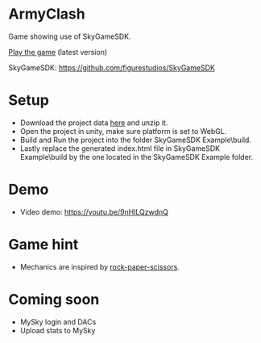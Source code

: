 # ArmyClash
Game showing use of SkyGameSDK.

[Play the game](https://0002nj5otsnbao0eavnqmf91ochg07eidj2dnigeh666rji22bkbi8o.siasky.net/) (latest version)

SkyGameSDK: https://github.com/figurestudios/SkyGameSDK

# Setup
- Download the project data [here](https://siasky.net/CACVYjn9O3FclEcMnlLozdbhl3umCIqSGp17cXAokysAww) and unzip it.
- Open the project in unity, make sure platform is set to WebGL.
- Build and Run the project into the folder SkyGameSDK Example\build.
- Lastly replace the generated index.html file in SkyGameSDK Example\build by the one located in the SkyGameSDK Example folder.

# Demo
- Video demo: https://youtu.be/9nHlLQzwdnQ

# Game hint
- Mechanics are inspired by [rock-paper-scissors](https://ibb.co/VSp2Xcq).

# Coming soon
- MySky login and DACs
- Upload stats to MySky

